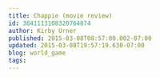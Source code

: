 ```yaml
---
title: Chappie (movie review)
id: 3841113108320764874
author: Kirby Urner
published: 2015-03-08T08:57:00.002-07:00
updated: 2015-03-08T19:57:19.630-07:00
blog: world_game
tags: 
---
```


